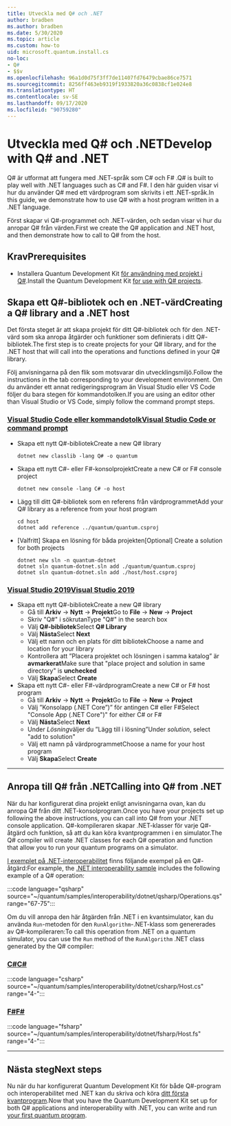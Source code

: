 ```yaml
---
title: Utveckla med Q# och .NET
author: bradben
ms.author: bradben
ms.date: 5/30/2020
ms.topic: article
ms.custom: how-to
uid: microsoft.quantum.install.cs
no-loc:
- Q#
- $$v
ms.openlocfilehash: 96a1d0d75f3ff7de11407fd76479cbae86ce7571
ms.sourcegitcommit: 8256ff463eb9319f1933820a36c0838cf1e024e8
ms.translationtype: HT
ms.contentlocale: sv-SE
ms.lasthandoff: 09/17/2020
ms.locfileid: "90759280"
---
```

# <a name="develop-with-no-locq-and-net"></a><span data-ttu-id="6e591-102">Utveckla med Q# och .NET</span><span class="sxs-lookup"><span data-stu-id="6e591-102">Develop with Q# and .NET</span></span>

<span data-ttu-id="6e591-103">Q# är utformat att fungera med .NET-språk som C# och F# .</span><span class="sxs-lookup"><span data-stu-id="6e591-103">Q# is built to play well with .NET languages such as C# and F#.</span></span>
<span data-ttu-id="6e591-104">I den här guiden visar vi hur du använder Q# med ett värdprogram som skrivits i ett .NET-språk.</span><span class="sxs-lookup"><span data-stu-id="6e591-104">In this guide, we demonstrate how to use Q# with a host program written in a .NET language.</span></span>

<span data-ttu-id="6e591-105">Först skapar vi Q#-programmet och .NET-värden, och sedan visar vi hur du anropar Q# från värden.</span><span class="sxs-lookup"><span data-stu-id="6e591-105">First we create the Q# application and .NET host, and then demonstrate how to call to Q# from the host.</span></span>

## <a name="prerequisites"></a><span data-ttu-id="6e591-106">Krav</span><span class="sxs-lookup"><span data-stu-id="6e591-106">Prerequisites</span></span>

- <span data-ttu-id="6e591-107">Installera Quantum Development Kit [för användning med projekt i Q#](xref:microsoft.quantum.install.standalone).</span><span class="sxs-lookup"><span data-stu-id="6e591-107">Install the Quantum Development Kit [for use with Q# projects](xref:microsoft.quantum.install.standalone).</span></span>

## <a name="creating-a-no-locq-library-and-a-net-host"></a><span data-ttu-id="6e591-108">Skapa ett Q#-bibliotek och en .NET-värd</span><span class="sxs-lookup"><span data-stu-id="6e591-108">Creating a Q# library and a .NET host</span></span>

<span data-ttu-id="6e591-109">Det första steget är att skapa projekt för ditt Q#-bibliotek och för den .NET-värd som ska anropa åtgärder och funktioner som definierats i ditt Q#-bibliotek.</span><span class="sxs-lookup"><span data-stu-id="6e591-109">The first step is to create projects for your Q# library, and for the .NET host that will call into the operations and functions defined in your Q# library.</span></span>

<span data-ttu-id="6e591-110">Följ anvisningarna på den flik som motsvarar din utvecklingsmiljö.</span><span class="sxs-lookup"><span data-stu-id="6e591-110">Follow the instructions in the tab corresponding to your development environment.</span></span>
<span data-ttu-id="6e591-111">Om du använder ett annat redigeringsprogram än Visual Studio eller VS Code följer du bara stegen för kommandotolken.</span><span class="sxs-lookup"><span data-stu-id="6e591-111">If you are using an editor other than Visual Studio or VS Code, simply follow the command prompt steps.</span></span>

### <a name="visual-studio-code-or-command-prompt"></a>[<span data-ttu-id="6e591-112">Visual Studio Code eller kommandotolk</span><span class="sxs-lookup"><span data-stu-id="6e591-112">Visual Studio Code or command prompt</span></span>](#tab/tabid-cmdline)

- <span data-ttu-id="6e591-113">Skapa ett nytt Q#-bibliotek</span><span class="sxs-lookup"><span data-stu-id="6e591-113">Create a new Q# library</span></span>

  ```dotnetcli
  dotnet new classlib -lang Q# -o quantum
  ```

- <span data-ttu-id="6e591-114">Skapa ett nytt C#- eller F#-konsolprojekt</span><span class="sxs-lookup"><span data-stu-id="6e591-114">Create a new C# or F# console project</span></span>

  ```dotnetcli
  dotnet new console -lang C# -o host  
  ```

- <span data-ttu-id="6e591-115">Lägg till ditt Q#-bibliotek som en referens från värdprogrammet</span><span class="sxs-lookup"><span data-stu-id="6e591-115">Add your Q# library as a reference from your host program</span></span>

  ```dotnetcli
  cd host
  dotnet add reference ../quantum/quantum.csproj
  ```

- <span data-ttu-id="6e591-116">[Valfritt] Skapa en lösning för båda projekten</span><span class="sxs-lookup"><span data-stu-id="6e591-116">[Optional] Create a solution for both projects</span></span>

  ```dotnetcli
  dotnet new sln -n quantum-dotnet
  dotnet sln quantum-dotnet.sln add ./quantum/quantum.csproj
  dotnet sln quantum-dotnet.sln add ./host/host.csproj
  ```

### <a name="visual-studio-2019"></a>[<span data-ttu-id="6e591-117">Visual Studio 2019</span><span class="sxs-lookup"><span data-stu-id="6e591-117">Visual Studio 2019</span></span>](#tab/tabid-vs2019)

- <span data-ttu-id="6e591-118">Skapa ett nytt Q#-bibliotek</span><span class="sxs-lookup"><span data-stu-id="6e591-118">Create a new Q# library</span></span>
  - <span data-ttu-id="6e591-119">Gå till **Arkiv** -> **Nytt** -> **Projekt**</span><span class="sxs-lookup"><span data-stu-id="6e591-119">Go to **File** -> **New** -> **Project**</span></span>
  - <span data-ttu-id="6e591-120">Skriv "Q#" i sökrutan</span><span class="sxs-lookup"><span data-stu-id="6e591-120">Type "Q#" in the search box</span></span>
  - <span data-ttu-id="6e591-121">Välj **Q#-bibliotek**</span><span class="sxs-lookup"><span data-stu-id="6e591-121">Select **Q# Library**</span></span>
  - <span data-ttu-id="6e591-122">Välj **Nästa**</span><span class="sxs-lookup"><span data-stu-id="6e591-122">Select **Next**</span></span>
  - <span data-ttu-id="6e591-123">Välj ett namn och en plats för ditt bibliotek</span><span class="sxs-lookup"><span data-stu-id="6e591-123">Choose a name and location for your library</span></span>
  - <span data-ttu-id="6e591-124">Kontrollera att ”Placera projektet och lösningen i samma katalog” är **avmarkerat**</span><span class="sxs-lookup"><span data-stu-id="6e591-124">Make sure that "place project and solution in same directory" is **unchecked**</span></span>
  - <span data-ttu-id="6e591-125">Välj **Skapa**</span><span class="sxs-lookup"><span data-stu-id="6e591-125">Select **Create**</span></span>
- <span data-ttu-id="6e591-126">Skapa ett nytt C#- eller F#-värdprogram</span><span class="sxs-lookup"><span data-stu-id="6e591-126">Create a new C# or F# host program</span></span>
  - <span data-ttu-id="6e591-127">Gå till **Arkiv** → **Nytt** → **Projekt**</span><span class="sxs-lookup"><span data-stu-id="6e591-127">Go to **File** → **New** → **Project**</span></span>
  - <span data-ttu-id="6e591-128">Välj ”Konsolapp (.NET Core”)” för antingen C# eller F#</span><span class="sxs-lookup"><span data-stu-id="6e591-128">Select "Console App (.NET Core")" for either C# or F#</span></span>
  - <span data-ttu-id="6e591-129">Välj **Nästa**</span><span class="sxs-lookup"><span data-stu-id="6e591-129">Select **Next**</span></span>
  - <span data-ttu-id="6e591-130">Under *Lösning*väljer du ”Lägg till i lösning”</span><span class="sxs-lookup"><span data-stu-id="6e591-130">Under *solution*, select "add to solution"</span></span>
  - <span data-ttu-id="6e591-131">Välj ett namn på värdprogrammet</span><span class="sxs-lookup"><span data-stu-id="6e591-131">Choose a name for your host program</span></span>
  - <span data-ttu-id="6e591-132">Välj **Skapa**</span><span class="sxs-lookup"><span data-stu-id="6e591-132">Select **Create**</span></span>

***

## <a name="calling-into-no-locq-from-net"></a><span data-ttu-id="6e591-133">Anropa till Q# från .NET</span><span class="sxs-lookup"><span data-stu-id="6e591-133">Calling into Q# from .NET</span></span>

<span data-ttu-id="6e591-134">När du har konfigurerat dina projekt enligt anvisningarna ovan, kan du anropa Q# från ditt .NET-konsolprogram.</span><span class="sxs-lookup"><span data-stu-id="6e591-134">Once you have your projects set up following the above instructions, you can call into Q# from your .NET console application.</span></span>
<span data-ttu-id="6e591-135">Q#-kompileraren skapar .NET-klasser för varje Q#-åtgärd och funktion, så att du kan köra kvantprogrammen i en simulator.</span><span class="sxs-lookup"><span data-stu-id="6e591-135">The Q# compiler will create .NET classes for each Q# operation and function that allow you to run your quantum programs on a simulator.</span></span>

<span data-ttu-id="6e591-136">[I exemplet på .NET-interoperabilitet](https://github.com/microsoft/Quantum/tree/main/samples/interoperability/dotnet) finns följande exempel på en Q#-åtgärd:</span><span class="sxs-lookup"><span data-stu-id="6e591-136">For example, the [.NET interoperability sample](https://github.com/microsoft/Quantum/tree/main/samples/interoperability/dotnet) includes the following example of a Q# operation:</span></span>

:::code language="qsharp" source="~/quantum/samples/interoperability/dotnet/qsharp/Operations.qs" range="67-75":::

<span data-ttu-id="6e591-137">Om du vill anropa den här åtgärden från .NET i en kvantsimulator, kan du använda `Run`-metoden för den `RunAlgorithm`-.NET-klass som genererades av Q#-kompileraren:</span><span class="sxs-lookup"><span data-stu-id="6e591-137">To call this operation from .NET on a quantum simulator, you can use the `Run` method of the `RunAlgorithm` .NET class generated by the Q# compiler:</span></span>

### <a name="c"></a>[<span data-ttu-id="6e591-138">C#</span><span class="sxs-lookup"><span data-stu-id="6e591-138">C#</span></span>](#tab/tabid-csharp)

:::code language="csharp" source="~/quantum/samples/interoperability/dotnet/csharp/Host.cs" range="4-":::

### <a name="f"></a>[<span data-ttu-id="6e591-139">F#</span><span class="sxs-lookup"><span data-stu-id="6e591-139">F#</span></span>](#tab/tabid-fsharp)

:::code language="fsharp" source="~/quantum/samples/interoperability/dotnet/fsharp/Host.fs" range="4-":::

***
    
## <a name="next-steps"></a><span data-ttu-id="6e591-140">Nästa steg</span><span class="sxs-lookup"><span data-stu-id="6e591-140">Next steps</span></span>

<span data-ttu-id="6e591-141">Nu när du har konfigurerat Quantum Development Kit för både Q#-program och interoperabilitet med .NET kan du skriva och köra [ditt första kvantprogram](xref:microsoft.quantum.quickstarts.qrng).</span><span class="sxs-lookup"><span data-stu-id="6e591-141">Now that you have the Quantum Development Kit set up for both Q# applications and interoperability with .NET, you can write and run [your first quantum program](xref:microsoft.quantum.quickstarts.qrng).</span></span>
